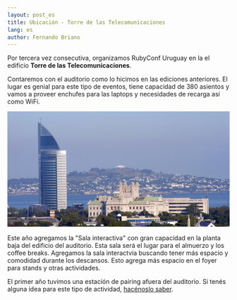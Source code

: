 ```yaml
---
layout: post_es
title: Ubicación - Torre de las Telecomunicaciones
lang: es
author: Fernando Briano
---
```


Por tercera vez consecutiva, organizamos RubyConf Uruguay en la el edificio **Torre de las Telecomunicaciones**.

Contaremos con el auditorio como lo hicimos en las ediciones anteriores. El lugar es genial para este tipo de eventos, tiene capacidad de 380 asientos y vamos a proveer enchufes para las laptops y necesidades de recarga así como WiFi.

<!--more-->

<img src="/media/img/content/torre_de_las_telecomunicaciones.png" alt="Torre de las telecomunicaciones">

Este año agregamos la "Sala interactiva" con gran capacidad en la planta baja del edificio del auditorio. Esta sala será el lugar para el almuerzo y los coffee breaks. Agregamos la sala interactvia buscando tener más espacio y comodidad durante los descansos. Esto agrega más espacio en el foyer para stands y otras actividades.

El primer año tuvimos una estación de pairing afuera del auditorio. Si tenés alguna idea para este tipo de actividad, [hacénoslo saber](http://bit.ly/rubyconf-uy-2013-cfp).
